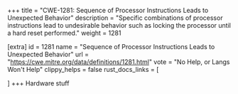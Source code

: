 +++
title = "CWE-1281: Sequence of Processor Instructions Leads to Unexpected Behavior"
description	= "Specific combinations of processor instructions lead to undesirable behavior such as locking the processor until a hard reset performed."
weight = 1281

[extra]
id = 1281
name = "Sequence of Processor Instructions Leads to Unexpected Behavior"
url = "https://cwe.mitre.org/data/definitions/1281.html"
vote = "No Help, or Langs Won't Help"
clippy_helps = false
rust_docs_links = [
	
]
+++
Hardware stuff
